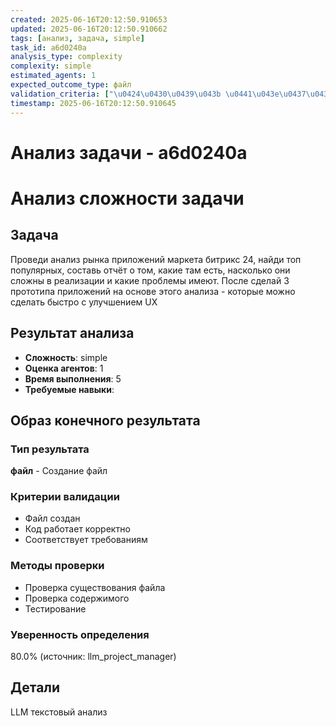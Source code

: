 ```yaml
---
created: 2025-06-16T20:12:50.910653
updated: 2025-06-16T20:12:50.910662
tags: [анализ, задача, simple]
task_id: a6d0240a
analysis_type: complexity
complexity: simple
estimated_agents: 1
expected_outcome_type: файл
validation_criteria: ["\u0424\u0430\u0439\u043b \u0441\u043e\u0437\u0434\u0430\u043d", "\u041a\u043e\u0434 \u0440\u0430\u0431\u043e\u0442\u0430\u0435\u0442 \u043a\u043e\u0440\u0440\u0435\u043a\u0442\u043d\u043e", "\u0421\u043e\u043e\u0442\u0432\u0435\u0442\u0441\u0442\u0432\u0443\u0435\u0442 \u0442\u0440\u0435\u0431\u043e\u0432\u0430\u043d\u0438\u044f\u043c"]
timestamp: 2025-06-16T20:12:50.910645
---
```


# Анализ задачи - a6d0240a

# Анализ сложности задачи

## Задача
Проведи анализ рынка приложений маркета битрикс 24, найди топ популярных, составь отчёт о том, какие там есть, насколько они сложны в реализации и какие проблемы имеют. После сделай 3 прототипа приложений на основе этого анализа - которые можно сделать быстро с улучшением UX

## Результат анализа
- **Сложность**: simple
- **Оценка агентов**: 1
- **Время выполнения**: 5
- **Требуемые навыки**: 

## Образ конечного результата

### Тип результата
**файл** - Создание файл

### Критерии валидации
- Файл создан
- Код работает корректно
- Соответствует требованиям

### Методы проверки
- Проверка существования файла
- Проверка содержимого
- Тестирование

### Уверенность определения
80.0% (источник: llm_project_manager)


## Детали
LLM текстовый анализ
